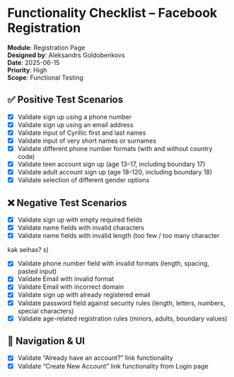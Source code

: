 # Functionality Checklist – Facebook Registration

**Module**: Registration Page  
**Designed by**: Aleksandrs Goldobenkovs  
**Date**: 2025-06-15  
**Priority**: High  
**Scope**: Functional Testing

## ✅ Positive Test Scenarios
- [x] Validate sign up using a phone number  
- [x] Validate sign up using an email address  
- [x] Validate input of Cyrillic first and last names  
- [x] Validate input of very short names or surnames  
- [x] Validate different phone number formats (with and without country code)  
- [x] Validate teen account sign up (age 13–17, including boundary 17)  
- [x] Validate adult account sign up (age 18–120, including boundary 18)  
- [x] Validate selection of different gender options  

## ❌ Negative Test Scenarios
- [x] Validate sign up with empty required fields  
- [x] Validate name fields with invalid characters  
- [x] Validate name fields with invalid length (too few / too many character

kak seihas?
s) 
- [x] Validate phone number field with invalid formats (length, spacing, pasted input)  
- [x] Validate Email with invalid format  
- [x] Validate Email with incorrect domain  
- [x] Validate sign up with already registered email  
- [x] Validate password field against security rules (length, letters, numbers, special characters)  
- [x] Validate age-related registration rules (minors, adults, boundary values)  

## 🔁 Navigation & UI
- [x] Validate “Already have an account?” link functionality  
- [x] Validate “Create New Account” link functionality from Login page  
